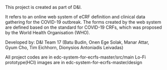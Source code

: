 This project is created as part of D&I. 

It refers to an online web system of eCRF definition and clinical data gathering for the COVID-19 outbreak. 
The forms created by the web system are defined based on the standard for COVID-19 CRFs, which was proposed by the World Health Organisation (WHO).

Developed by: D&I Team 17
(Batu Budin, 
Onen Ege Solak, 
Manar Attar,
Gyum Cho, 
Tim Eichhorn, 
Dionysios Antoniadis Leivadas)

All project codes are in edc-system-for-ecrfs-master/src/main
Lo-Fi prototype(HCI) images are in edc-system-for-ecrfs-master/design
